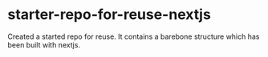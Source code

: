 # starter-repo-for-reuse-nextjs
Created a started repo for reuse. It contains a barebone structure which has been built with nextjs.
